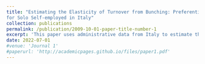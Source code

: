 ```yaml
---
title: "Estimating the Elasticity of Turnover from Bunching: Preferential Tax Regimes
for Solo Self-employed in Italy"
collection: publications
permalink: /publication/2009-10-01-paper-title-number-1
excerpt: 'This paper uses administrative data from Italy to estimate the elasticity of turnover for solo self-employed by exploiting bunching below the turnover statutory limits to qualify for the preferential tax regimes'
date: 2022-07-01
#venue: 'Journal 1'
#paperurl: 'http://academicpages.github.io/files/paper1.pdf'
---
```

